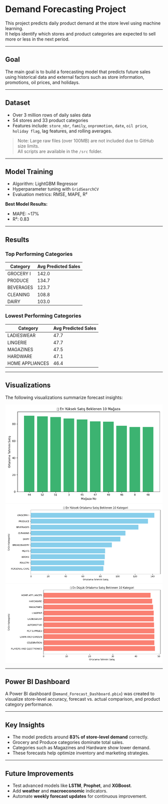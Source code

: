 # Demand Forecasting Project

This project predicts daily product demand at the store level using machine learning.  
It helps identify which stores and product categories are expected to sell more or less in the next period.

---

## Goal

The main goal is to build a forecasting model that predicts future sales using historical data and external factors such as store information, promotions, oil prices, and holidays.

---

## Dataset

- Over 3 million rows of daily sales data  
- 54 stores and 33 product categories  
- Features include: `store_nbr`, `family`, `onpromotion`, `date`, `oil price`, `holiday flag`, lag features, and rolling averages.  

> Note: Large raw files (over 100MB) are not included due to GitHub size limits.  
> All scripts are available in the `/src` folder.

---

## Model Training

- Algorithm: LightGBM Regressor  
- Hyperparameter tuning with `GridSearchCV`  
- Evaluation metrics: RMSE, MAPE, R²  

**Best Model Results:**
- MAPE: ~17%  
- R²: 0.83  

---

## Results

### Top Performing Categories
| Category | Avg Predicted Sales |
|-----------|--------------------|
| GROCERY I | 142.0 |
| PRODUCE | 134.7 |
| BEVERAGES | 123.7 |
| CLEANING | 108.8 |
| DAIRY | 103.0 |

### Lowest Performing Categories
| Category | Avg Predicted Sales |
|-----------|--------------------|
| LADIESWEAR | 47.7 |
| LINGERIE | 47.7 |
| MAGAZINES | 47.5 |
| HARDWARE | 47.1 |
| HOME APPLIANCES | 46.4 |

---

## Visualizations

The following visualizations summarize forecast insights:

![Top 10 Stores](top10_stores.png)
![Top 10 Families](top10_families.png)
![Bottom 10 Families](bottom10_families.png)

---

## Power BI Dashboard

A Power BI dashboard (`Demand_Forecast_Dashboard.pbix`) was created to visualize store-level accuracy, forecast vs. actual comparison, and product category performance.

---

## Key Insights

- The model predicts around **83% of store-level demand** correctly.  
- Grocery and Produce categories dominate total sales.  
- Categories such as Magazines and Hardware show lower demand.  
- These forecasts help optimize inventory and marketing strategies.

---

## Future Improvements

- Test advanced models like **LSTM**, **Prophet**, and **XGBoost**.  
- Add **weather** and **macroeconomic** indicators.  
- Automate **weekly forecast updates** for continuous improvement.